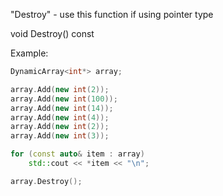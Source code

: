 "Destroy" - use this function if using pointer type

void Destroy() const

Example:

```C++
DynamicArray<int*> array;

array.Add(new int(2));
array.Add(new int(100));
array.Add(new int(14));
array.Add(new int(4));
array.Add(new int(2));
array.Add(new int(3));

for (const auto& item : array)
	std::cout << *item << "\n";

array.Destroy();
```